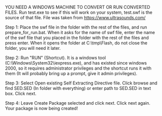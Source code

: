 YOU NEED A WINDOWS MACHINE TO CONVERT OR RUN CONVERTED FILES. Run test.exe to see if this will work on your system, test.swf is the source of that file. File was taken from https://www.ultrasounds.com/

Step 1:
Place the swf file in the folder with the rest of the files, and run prepare_for_run.bat. When it asks for the name of swf file, enter the name of the swf file that you placed in the folder with the rest of the files and press enter. When it opens the folder at C:\tmp\Flash, do not close the folder, you will need it later.

Step 2:
Run "RUN" (Shortcut). It is a windows tool (C:\Windows\System32\iexpress.exe), and has existed since windows 2000, so it requires administrator privileges and the shortcut runs it with them (It will probably bring up a prompt, give it admin privileges).

Step 3:
Select Open existing Self Extracting Directive file. Click browse and find SED.SED (In folder with everything) or enter path to SED.SED in text box. Click next.

Step 4:
Leave Create Package selected and click next. Click next again. Your package is now being created!

